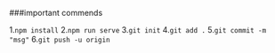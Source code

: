 ###important commends

1.`npm install`
2.`npm run serve`
3.`git init`
4.`git add .`
5.`git commit -m "msg"`
6.`git push -u origin`